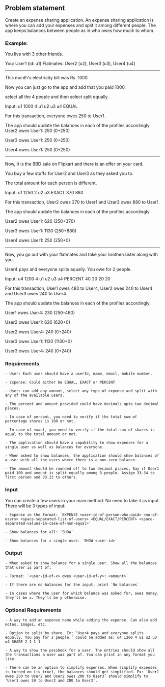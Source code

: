 ## Problem statement

Create an expense sharing application.
An expense sharing application is where you can add your expenses and split it among different people. The app keeps balances between people as in who owes how much to whom.

### Example:

You live with 3 other friends.

You: User1 (id: u1)
Flatmates: User2 (u2), User3 (u3), User4 (u4)

---

This month's electricity bill was Rs. 1000.

Now you can just go to the app and add that you paid 1000,

select all the 4 people and then select split equally.

Input: u1 1000 4 u1 u2 u3 u4 EQUAL

For this transaction, everyone owes 250 to User1.

The app should update the balances in each of the profiles accordingly. User2 owes User1: 250 (0+250)

User3 owes User1: 250 (0+250)

User4 owes User1: 250 (0+250)

---

Now, It is the BBD sale on Flipkart and there is an offer on your card.

You buy a few stuffs for User2 and User3 as they asked you to.

The total amount for each person is different.

Input: u1 1250 2 u2 u3 EXACT 370 880

For this transaction, User2 owes 370 to User1 and User3 owes 880 to User1.

The app should update the balances in each of the profiles accordingly.

User2 owes User1: 620 (250+370)

User3 owes User1: 1130 (250+880)

User4 owes User1: 250 (250+0)

---

Now, you go out with your flatmates and take your brother/sister along with you.

User4 pays and everyone splits equally. You owe for 2 people.

Input: u4 1200 4 u1 u2 u3 u4 PERCENT 40 20 20 20

For this transaction, User1 owes 480 to User4, User2 owes 240 to User4 and User3 owes 240 to User4.

The app should update the balances in each of the profiles accordingly.

User1 owes User4: 230 (250-480)

User2 owes User1: 620 (620+0)

User2 owes User4: 240 (0+240)

User3 owes User1: 1130 (1130+0)

User3 owes User4: 240 (0+240)

### Requirements

    - User: Each user should have a userId, name, email, mobile number.

    - Expense: Could either be EQUAL, EXACT or PERCENT

    - Users can add any amount, select any type of expense and split with any of the available users.

    - The percent and amount provided could have decimals upto two decimal places.

    - In case of percent, you need to verify if the total sum of percentage shares is 100 or not.

    - In case of exact, you need to verify if the total sum of shares is equal to the total amount or not.

    - The application should have a capability to show expenses for a single user as well as balances for everyone.

    - When asked to show balances, the application should show balances of a user with all the users where there is a non-zero balance.

    - The amount should be rounded off to two decimal places. Say if User1 paid 100 and amount is split equally among 3 people. Assign 33.34 to first person and 33.33 to others.

### Input

You can create a few users in your main method. No need to take it as input.
There will be 3 types of input:

    - Expense in the format: `EXPENSE <user-id-of-person-who-paid> <no-of-users> <space-separated-list-of-users> <EQUAL/EXACT/PERCENT> <space-separated-values-in-case-of-non-equal>`

    - Show balances for all: `SHOW`

    - Show balances for a single user: `SHOW <user-id>`

### Output

    - When asked to show balance for a single user. Show all the balances that user is part of:

    - Format: `<user-id-of-x> owes <user-id-of-y>: <amount>`

    - If there are no balances for the input, print `No balances`

    - In cases where the user for which balance was asked for, owes money, they’ll be x. They’ll be y otherwise.

### Optional Requirements

    - A way to add an expense name while adding the expense. Can also add notes, images, etc.

    - Option to split by share. Ex: ‘User4 pays and everyone splits equally. You pay for 2 people.’ could be added as: u4 1200 4 u1 u2 u3 u4 SHARE 2 1 1 1

    - A way to show the passbook for a user. The entries should show all the transactions a user was part of. You can print in any format you like.

    - There can be an option to simplify expenses. When simplify expenses is turned on (is true), the balances should get simplified. Ex: ‘User1 owes 250 to User2 and User2 owes 200 to User3’ should simplify to ‘User1 owes 50 to User2 and 200 to User3’.
